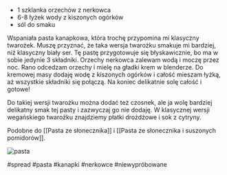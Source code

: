 -   1 szklanka orzechów z nerkowca
-   6-8 łyżek wody z kiszonych ogórków
-   sól do smaku

Wspaniała pasta kanapkowa, która trochę przypomina mi klasyczny twarożek. Muszę przyznać, że taka wersja twarożku smakuje mi bardziej, niż klasyczny biały ser. Tę pastę przygotowuje się błyskawicznie, bo ma w sobie jedynie 3 składniki. Orzechy nerkowca zalewam wodą i moczę przez noc. Rano odcedzam orzechy i mielę na gładki krem w blenderze. Do kremowej masy dodaję wodę z kiszonych ogórków i całość mieszam łyżką, aż wszystkie składniki się połączą. Na koniec delikatnie solę całość i gotowe!

Do takiej wersji twarożku można dodać też czosnek, ale ja wolę bardziej delikatny smak tej pasty i zazwyczaj go nie dodaję. W klasycznej wersji wegańskiego twarożku znajdziemy płatki drożdżowe i sok z cytryny.

Podobne do [[Pasta ze słonecznika]] i [[Pasta ze słonecznika i suszonych pomidorów]].

![pasta](https://agataberry.pl/wp-content/uploads/2016/11/20161126_155015.jpg)

#spread #pasta #kanapki #nerkowce #niewypróbowane 